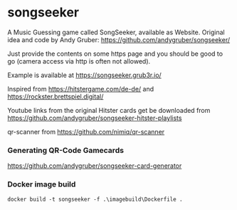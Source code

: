 # songseeker
A Music Guessing game called SongSeeker, available as Website.
Original idea and code by Andy Gruber:
https://github.com/andygruber/songseeker/

Just provide the contents on some https page and you should be good to go (camera access via http is often not allowed).

Example is available at https://songseeker.grub3r.io/

Inspired from https://hitstergame.com/de-de/ and https://rockster.brettspiel.digital/

Youtube links from the original Hitster cards get be downloaded from https://github.com/andygruber/songseeker-hitster-playlists

qr-scanner from https://github.com/nimiq/qr-scanner

### Generating QR-Code Gamecards

https://github.com/andygruber/songseeker-card-generator

### Docker image build

```
docker build -t songseeker -f .\imagebuild\Dockerfile .
```
